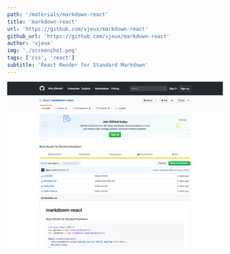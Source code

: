 ```yaml
---
path: '/materials/markdown-react'
title: 'markdown-react'
url: 'https://github.com/vjeux/markdown-react'
github_url: 'https://github.com/vjeux/markdown-react'
author: 'vjeux'
img: './screenshot.png'
tags: ['css', 'react']
subtitle: 'React Render for Standard Markdown'
---
```


![alt text](screenshot.png)
